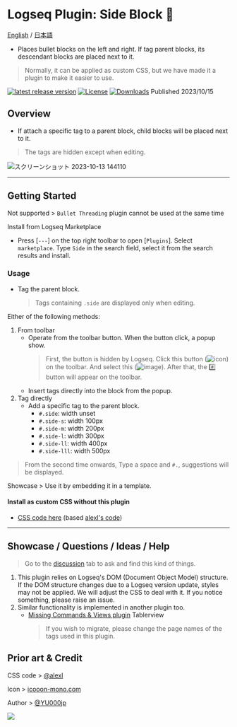 # Logseq Plugin: Side Block 🥦

[English](https://github.com/YU000jp/logseq-plugin-side-block) / [日本語](https://github.com/YU000jp/logseq-plugin-side-block/blob/main/readme.ja.md)

- Places bullet blocks on the left and right. If tag parent blocks, its descendant blocks are placed next to it.

> Normally, it can be applied as custom CSS, but we have made it a plugin to make it easier to use.

[![latest release version](https://img.shields.io/github/v/release/YU000jp/logseq-plugin-side-block)](https://github.com/YU000jp/logseq-plugin-side-block/releases)
[![License](https://img.shields.io/github/license/YU000jp/logseq-plugin-side-block?color=blue)](https://github.com/YU000jp/logseq-plugin-side-block/LICENSE)
[![Downloads](https://img.shields.io/github/downloads/YU000jp/logseq-plugin-side-block/total.svg)](https://github.com/YU000jp/logseq-plugin-side-block/releases)
 Published 2023/10/15

## Overview

- If attach a specific tag to a parent block, child blocks will be placed next to it.
> The tags are hidden except when editing.

![スクリーンショット 2023-10-13 144110](https://github.com/YU000jp/logseq-plugin-side-block/assets/111847207/c85ebc5e-9442-42c0-bac5-1616203483ca)

---

## Getting Started

Not supported > `Bullet Threading` plugin cannot be used at the same time

Install from Logseq Marketplace
  - Press [`---`] on the top right toolbar to open [`Plugins`]. Select `marketplace`. Type `Side` in the search field, select it from the search results and install.

### Usage

- Tag the parent block.
  > Tags containing `.side` are displayed only when editing.

Either of the following methods:

1. From toolbar
   - Operate from the toolbar button. When the button click, a popup show.
     > First, the button is hidden by Logseq. Click this button (![icon](https://github.com/YU000jp/logseq-plugin-bullet-point-custom-icon/assets/111847207/136f9d0f-9dcf-4942-9821-c9f692fcfc2f)) on the toolbar. And select this (![image](https://github.com/YU000jp/logseq-plugin-side-block/assets/111847207/726d00da-f665-4eb1-ac15-77e10a24dcae)). After that, the #️⃣ button will appear on the toolbar.
   - Insert tags directly into the block from the popup.
1. Tag directly
   - Add a specific tag to the parent block.
     - `#.side`: width unset
     - `#.side-s`: width 100px
     - `#.side-m`: width 200px
     - `#.side-l`: width 300px
     - `#.side-ll`: width 400px
     - `#.side-lll`: width 500px
  > From the second time onwards, Type a space and `#.`, suggestions will be displayed.

Showcase > Use it by embedding it in a template.

#### Install as custom CSS without this plugin

- [CSS code here](https://github.com/YU000jp/logseq-plugin-side-block/blob/main/src/style.css) (based [alexl's code](https://codeberg.org/alexl/for-logseq))

---

## Showcase / Questions / Ideas / Help

> Go to the [discussion](https://github.com/YU000jp/logseq-plugin-side-block/discussions) tab to ask and find this kind of things.

1. This plugin relies on Logseq's DOM (Document Object Model) structure. If the DOM structure changes due to a Logseq version update, styles may not be applied. We will adjust the CSS to deal with it. If you notice something, please raise an issue.
1. Similar functionality is implemented in another plugin too.
   - [Missing Commands & Views plugin](https://github.com/stdword/logseq13-missing-commands?tab=readme-ov-file#7-views) Tablerview
     > If you wish to migrate, please change the page names of the tags used in this plugin.

## Prior art & Credit

CSS code > [@alexl](https://codeberg.org/alexl/for-logseq)

Icon > [icooon-mono.com](https://icooon-mono.com/00372-%e3%83%96%e3%83%ad%e3%83%83%e3%82%b3%e3%83%aa%e3%83%bc/)

Author > [@YU000jp](https://github.com/YU000jp)

<a href="https://www.buymeacoffee.com/yu000japan"><img src="https://img.buymeacoffee.com/button-api/?text=Buy me a pizza&emoji=🍕&slug=yu000japan&button_colour=FFDD00&font_colour=000000&font_family=Poppins&outline_colour=000000&coffee_colour=ffffff" /></a>
